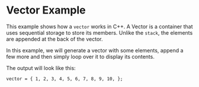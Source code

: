 # Vector Example

This example shows how a `vector` works in C++.
A Vector is a container that uses sequential storage to store its members.
Unlike the `stack`, the elements are appended at the back of the vector.

In this example, we will generate a vector with some elements,
append a few more and then simply loop over it to display its contents.

The output will look like this:

```
vector = { 1, 2, 3, 4, 5, 6, 7, 8, 9, 10, };
```
